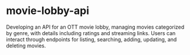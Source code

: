 # movie-lobby-api
Developing an API for an OTT movie lobby, managing movies categorized by genre, with details including ratings and streaming links. Users can interact through endpoints for listing, searching, adding, updating, and deleting movies.
